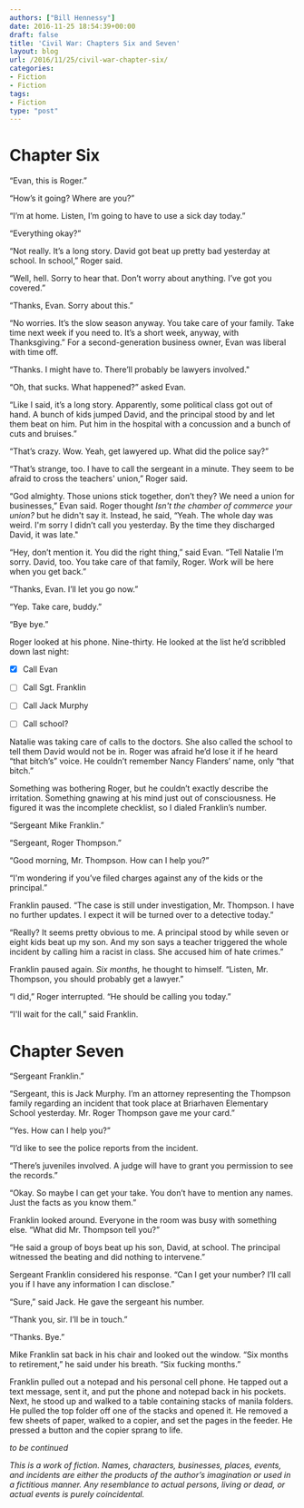 ```yaml
---
authors: ["Bill Hennessy"]
date: 2016-11-25 18:54:39+00:00
draft: false
title: 'Civil War: Chapters Six and Seven'
layout: blog
url: /2016/11/25/civil-war-chapter-six/
categories:
- Fiction
- Fiction
tags:
- Fiction
type: "post"
---
```


# Chapter Six



“Evan, this is Roger.”

“How’s it going? Where are you?”

“I’m at home. Listen, I’m going to have to use a sick day today.”

“Everything okay?”

“Not really. It’s a long story. David got beat up pretty bad yesterday at school. In school,” Roger said.

“Well, hell. Sorry to hear that. Don’t worry about anything. I’ve got you covered.”

“Thanks, Evan. Sorry about this.”

“No worries. It’s the slow season anyway. You take care of your family. Take time next week if you need to. It’s a short week, anyway, with Thanksgiving.” For a second-generation business owner, Evan was liberal with time off.

“Thanks. I might have to. There’ll probably be lawyers involved."

“Oh, that sucks. What happened?” asked Evan.

“Like I said, it’s a long story. Apparently, some political class got out of hand. A bunch of kids jumped David, and the principal stood by and let them beat on him. Put him in the hospital with a concussion and a bunch of cuts and bruises.”

“That’s crazy. Wow. Yeah, get lawyered up. What did the police say?”

“That’s strange, too. I have to call the sergeant in a minute. They seem to be afraid to cross the teachers' union,” Roger said.

“God almighty. Those unions stick together, don’t they? We need a union for businesses,” Evan said. Roger thought _Isn't the chamber of commerce your union?_ but he didn't say it. Instead, he said, “Yeah. The whole day was weird. I'm sorry I didn’t call you yesterday. By the time they discharged David, it was late."

“Hey, don’t mention it. You did the right thing,” said Evan. “Tell Natalie I’m sorry. David, too. You take care of that family, Roger. Work will be here when you get back.”

“Thanks, Evan. I’ll let you go now.”

“Yep. Take care, buddy.”

“Bye bye.”

Roger looked at his phone. Nine-thirty. He looked at the list he’d scribbled down last night:




  * [x] Call Evan
  * [ ] Call Sgt. Franklin
  * [ ] Call Jack Murphy
  * [ ] Call school?


Natalie was taking care of calls to the doctors. She also called the school to tell them David would not be in. Roger was afraid he’d lose it if he heard “that bitch’s” voice. He couldn’t remember Nancy Flanders’ name, only “that bitch.”

Something was bothering Roger, but he couldn’t exactly describe the irritation. Something gnawing at his mind just out of consciousness. He figured it was the incomplete checklist, so I dialed Franklin’s number.

“Sergeant Mike Franklin.”

“Sergeant, Roger Thompson.”

“Good morning, Mr. Thompson. How can I help you?”

“I'm wondering if you’ve filed charges against any of the kids or the principal.”

Franklin paused. “The case is still under investigation, Mr. Thompson. I have no further updates. I expect it will be turned over to a detective today.”

“Really? It seems pretty obvious to me. A principal stood by while seven or eight kids beat up my son. And my son says a teacher triggered the whole incident by calling him a racist in class. She accused him of hate crimes.”

Franklin paused again. _Six months,_ he thought to himself. “Listen, Mr. Thompson, you should probably get a lawyer.”

“I did,” Roger interrupted. “He should be calling you today.”

“I'll wait for the call,” said Franklin.



# Chapter Seven



“Sergeant Franklin.”

“Sergeant, this is Jack Murphy. I’m an attorney representing the Thompson family regarding an incident that took place at Briarhaven Elementary School yesterday. Mr. Roger Thompson gave me your card.”

“Yes. How can I help you?”

“I’d like to see the police reports from the incident.

“There’s juveniles involved. A judge will have to grant you permission to see the records.”

“Okay. So maybe I can get your take. You don’t have to mention any names. Just the facts as you know them.”

Franklin looked around. Everyone in the room was busy with something else. “What did Mr. Thompson tell you?”

“He said a group of boys beat up his son, David, at school. The principal witnessed the beating and did nothing to intervene.”

Sergeant Franklin considered his response. “Can I get your number? I’ll call you if I have any information I can disclose.”

“Sure,” said Jack. He gave the sergeant his number.

“Thank you, sir. I’ll be in touch.”

“Thanks. Bye.”

Mike Franklin sat back in his chair and looked out the window. “Six months to retirement,” he said under his breath. “Six fucking months.”

Franklin pulled out a notepad and his personal cell phone. He tapped out a text message, sent it, and put the phone and notepad back in his pockets. Next, he stood up and walked to a table containing stacks of manila folders. He pulled the top folder off one of the stacks and opened it. He removed a few sheets of paper, walked to a copier, and set the pages in the feeder. He pressed a button and the copier sprang to life.

_to be continued_

_This is a work of fiction. Names, characters, businesses, places, events, and incidents are either the products of the author’s imagination or used in a fictitious manner. Any resemblance to actual persons, living or dead, or actual events is purely coincidental._
